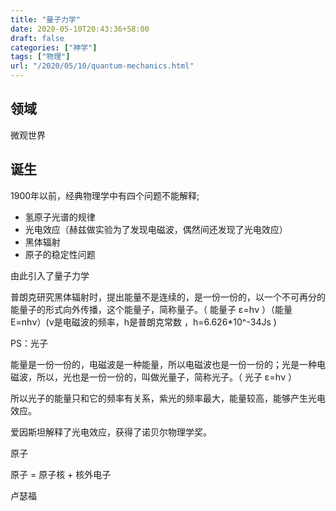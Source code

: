 ```yaml
---
title: "量子力学"
date: 2020-05-10T20:43:36+58:00
draft: false
categories: ["神学"]
tags: ["物理"]
url: "/2020/05/10/quantum-mechanics.html"
---
```


## 领域

微观世界



## 诞生

1900年以前，经典物理学中有四个问题不能解释;

- 氢原子光谱的规律
- 光电效应（赫兹做实验为了发现电磁波，偶然间还发现了光电效应）
- 黑体辐射
- 原子的稳定性问题

由此引入了量子力学

普朗克研究黑体辐射时，提出能量不是连续的，是一份一份的，以一个不可再分的能量子的形式向外传播，这个能量子，简称量子。（ 能量子 ε=hν ）（能量 E=nhν）(ν是电磁波的频率，h是普朗克常数 ，h=6.626*10^-34Js )



PS：光子

能量是一份一份的，电磁波是一种能量，所以电磁波也是一份一份的；光是一种电磁波，所以，光也是一份一份的，叫做光量子，简称光子。（ 光子 ε=hν ）

所以光子的能量只和它的频率有关系，紫光的频率最大，能量较高，能够产生光电效应。

爱因斯坦解释了光电效应，获得了诺贝尔物理学奖。



原子

原子 = 原子核 + 核外电子

卢瑟福